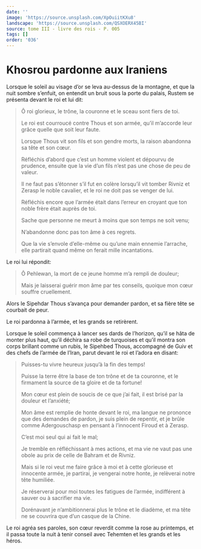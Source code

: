 ```yaml
---
date: ''
image: 'https://source.unsplash.com/XpOuiitKXu8'
landscape: 'https://source.unsplash.com/QSXOERX45BI'
source: tome III - livre des rois - P. 005
tags: []
order: '036'
---
```


# Khosrou pardonne aux Iraniens

Lorsque le soleil au visage d’or se leva au-dessus de la montagne, et que la nuit sombre s’enfuit, on entendit un bruit sous la porte du palais, Rustem se présenta devant le roi et lui dit:

> Ô roi glorieux, le trône, la couronne et le sceau sont fiers de toi.
>
> Le roi est courroucé contre Thous et son armée, qu’il m’accorde leur grâce quelle que soit leur faute.
>
> Lorsque Thous vit son fils et son gendre morts, la raison abandonna sa tête et son cœur.
>
> Réfléchis d’abord que c’est un homme violent et dépourvu de prudence, ensuite que la vie d’un fils n’est pas une chose de peu de valeur.
>
> Il ne faut pas s’étonner s’il fut en colère lorsqu’il vit tomber Rivniz et Zerasp le noble cavalier, et le roi ne doit pas se venger de lui.
>
> Réfléchis encore que l’armée était dans l’erreur en croyant que ton noble frère était auprès de toi.
>
> Sache que personne ne meurt à moins que son temps ne soit venu;
>
> N’abandonne donc pas ton âme à ces regrets.
>
> Que la vie s’envole d’elle-même ou qu’une main ennemie l’arrache, elle partirait quand même on ferait mille incantations.

Le roi lui répondit:

> Ô Pehlewan, la mort de ce jeune homme m’a rempli de douleur;
>
> Mais je laisserai guérir mon âme par tes conseils, quoique mon cœur souffre cruellement.

Alors le Sipehdar Thous s’avança pour demander pardon, et sa fière tête se courbait de peur.

Le roi pardonna à l’armée, et les grands se retirèrent.

Lorsque le soleil commença à lancer ses dards de l’horizon, qu’il se hâta de monter plus haut, qu’il déchira sa robe de turquoises et qu’il montra son corps brillant comme un rubis, le Sipehbed Thous, accompagné de Guiv et des chefs de l’armée de l’Iran, parut devant le roi et l’adora en disant:

> Puisses-tu vivre heureux jusqu’à la fin des temps!
>
> Puisse la terre être la base de ton trône et de ta couronne, et le firmament la source de ta gloire et de ta fortune!
>
> Mon cœur est plein de soucis de ce que j’ai fait, il est brisé par la douleur et l’anxiété;
>
> Mon âme est remplie de honte devant le roi, ma langue ne prononce que des demandes de pardon, je suis plein de repentir, et je brûle comme Adergouschasp en pensant à l’innocent Firoud et à Zerasp.
>
> C’est moi seul qui ai fait le mal;
>
> Je tremble en réfléchissant à mes actions, et ma vie ne vaut pas une obole au prix de celle de Bahram et de Rivniz.
>
> Mais si le roi veut me faire grâce à moi et à cette glorieuse et innocente armée, je partirai, je vengerai notre honte, je relèverai notre tête humiliée.
>
> Je réserverai pour moi toutes les fatigues de l’armée, indifférent à sauver ou à sacrifier ma vie.
>
> Dorénavant je n’ambitionnerai plus le trône et le diadème, et ma tête ne se couvrira que d’un casque de la Chine.

Le roi agréa ses paroles, son cœur reverdit comme la rose au printemps, et il passa toute la nuit à tenir conseil avec Tehemten et les grands et les héros.

